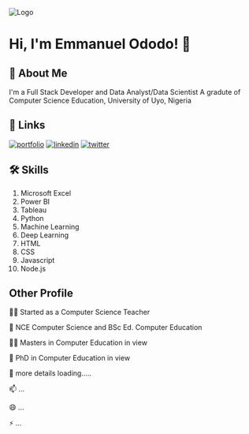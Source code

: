 
![Logo](https://github-readme-stats.vercel.app/api?username=ododo&&show_icons=true&title_color=ffffff&icon_color=bb2acf&text_color=daf7dc&bg_color=151515)


# Hi, I'm Emmanuel Ododo! 👋


## 🚀 About Me
I'm a Full Stack Developer and Data Analyst/Data Scientist
A gradute of Computer Science Education, University of Uyo, Nigeria

## 🔗 Links
[![portfolio](https://img.shields.io/badge/my_portfolio-000?style=for-the-badge&logo=ko-fi&logoColor=white)](https://github.com/Ododo-1//)
[![linkedin](https://img.shields.io/badge/linkedin-0A66C2?style=for-the-badge&logo=linkedin&logoColor=white)](https://www.linkedin.com/in/emmanuel-ododo/)
[![twitter](https://img.shields.io/badge/twitter-1DA1F2?style=for-the-badge&logo=twitter&logoColor=white)](https://twitter.com/)


## 🛠 Skills
1. Microsoft Excel 
2. Power BI
3. Tableau
4. Python
5. Machine Learning
6. Deep Learning
7. HTML
8. CSS
9. Javascript
10. Node.js


## Other Profile
👩‍💻 Started as a Computer Science Teacher

🧠 NCE Computer Science and BSc Ed. Computer Education

👯‍♀️ Masters in Computer Education in view

🤔 PhD in Computer Education in view

💬 more details loading.....

📫 ...

😄 ...

⚡️ ...

